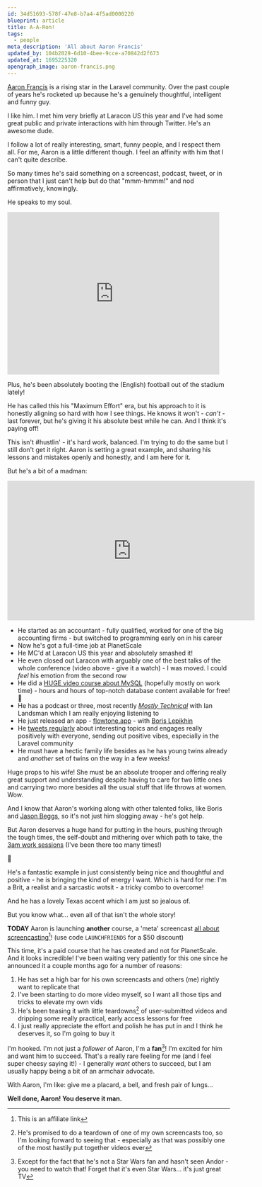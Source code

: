```yaml
---
id: 34d51693-578f-47e8-b7a4-4f5ad0000220
blueprint: article
title: A-A-Ron!
tags:
  - people
meta_description: 'All about Aaron Francis'
updated_by: 104b2029-6d10-4bee-9cce-a70842d2f673
updated_at: 1695225320
opengraph_image: aaron-francis.png
---
```

[Aaron Francis](https://aaronfrancis.com/) is a rising star in the Laravel community. Over the past couple of years he's rocketed up because he's a genuinely thoughtful, intelligent and funny guy.

I like him. I met him very briefly at Laracon US this year and I've had some great public and private interactions with him through Twitter. He's an awesome dude.

I follow a lot of really interesting, smart, funny people, and I respect them all. For me, Aaron is a little different though. I feel an affinity with him that I can't quite describe.

So many times he's said something on a screencast, podcast, tweet, or in person that I just can't help but do that "mmm-hmmm!" and nod affirmatively, knowingly.

He speaks to my soul.

<iframe src="https://giphy.com/embed/doUu2ByZDbPYQ" width="480" height="367" frameBorder="0" class="giphy-embed" allowFullScreen></iframe>

Plus, he's been absolutely booting the (English) football out of the stadium lately!

He has called this his "Maximum Effort" era, but his approach to it is honestly aligning so hard with how I see things. He knows it won't - _can't_ - last forever, but he's giving it his absolute best while he can. And I think it's paying off!

This isn't #hustlin' - it's hard work, balanced. I'm trying to do the same but I still don't get it right. Aaron is setting a great example, and sharing his lessons and mistakes openly and honestly, and I am here for it.

But he's a bit of a madman:

<iframe width="560" height="315" src="https://www.youtube-nocookie.com/embed/2YaEtaXYVtI?si=9O4IW2IsZMCNIqc0" title="YouTube video player" frameborder="0" allow="accelerometer; autoplay; clipboard-write; encrypted-media; gyroscope; picture-in-picture; web-share" allowfullscreen></iframe>

- He started as an accountant - fully qualified, worked for one of the big accounting firms - but switched to programming early on in his career
- Now he's got a full-time job at PlanetScale
- He MC'd at Laracon US this year and absolutely smashed it!
- He even closed out Laracon with arguably one of the best talks of the whole conference (video above - give it a watch) - I was moved. I could _feel_ his emotion from the second row
- He did a [HUGE video course about MySQL](https://planetscale.com/learn/courses/mysql-for-developers/introduction/course-introduction) (hopefully mostly on work time) - hours and hours of top-notch database content available for free! 🤯
- He has a podcast or three, most recently [_Mostly Technical_](https://mostlytechnical.com/) with Ian Landsman which I am really enjoying listening to
- He just released an app - [flowtone.app](https://flowtone.app/) - with [Boris Lepikhin](https://twitter.com/lepikhinb)
- He [tweets regularly](https://twitter.com/aarondfrancis) about interesting topics and engages really positively with everyone, sending out positive vibes, especially in the Laravel community
- He must have a hectic family life besides as he has young twins already and _another_ set of twins on the way in a few weeks!

Huge props to his wife! She must be an absolute trooper and offering really great support and understanding despite having to care for two little ones and carrying two more besides all the usual stuff that life throws at women. Wow.

And I know that Aaron's working along with other talented folks, like Boris and [Jason Beggs](https://twitter.com/jasonlbeggs), so it's not just him slogging away - he's got help.

But Aaron deserves a huge hand for putting in the hours, pushing through the tough times, the self-doubt and mithering over which path to take, the [3am work sessions](https://twitter.com/aarondfrancis/status/1703497018088259999?s=20) (I've been there too many times!)

👏

He's a fantastic example in just consistently being nice and thoughtful and positive - he is bringing the kind of energy I want. Which is hard for me: I'm a Brit, a realist and a sarcastic wotsit - a tricky combo to overcome!

And he has a lovely Texas accent which I am just so jealous of.

But you know what... even all of that isn't the whole story!

**TODAY** Aaron is launching **another** course, a 'meta' screencast [all about screencasting](https://screencasting.com/friends/simon)[^1]! (use code `LAUNCHFRIENDS` for a $50 discount)

This time, it's a paid course that he has created and not for PlanetScale. And it looks incredible! I've been waiting very patiently for this one since he announced it a couple months ago for a number of reasons:

1. He has set a high bar for his own screencasts and others (me) rightly want to replicate that
2. I've been starting to do more video myself, so I want all those tips and tricks to elevate my own vids
3. He's been teasing it with little teardowns[^2] of user-submitted videos and dripping some really practical, early access lessons for free
4. I just really appreciate the effort and polish he has put in and I think he deserves it, so I'm going to buy it

I'm hooked. I'm not just a _follower_ of Aaron, I'm a **fan**[^3]! I'm excited for him and want him to succeed. That's a really rare feeling for me (and I feel super cheesy saying it!) - I generally _want_ others to succeed, but I am usually happy being a bit of an armchair advocate.

With Aaron, I'm like: give me a placard, a bell, and fresh pair of lungs...

**Well done, Aaron! You deserve it man.**

[^1]: This is an affiliate link
[^2]: He's promised to do a teardown of one of my own screencasts too, so I'm looking forward to seeing that - especially as that was possibly one of the most hastily put together videos ever
[^3]: Except for the fact that he's not a Star Wars fan and hasn't seen Andor - you need to watch that! Forget that it's even Star Wars... it's just great TV